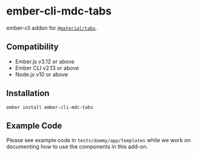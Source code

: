 ember-cli-mdc-tabs
======================

ember-cli addon for [`@material/tabs`](https://github.com/material-components/material-components-web/tree/master/packages/mdc-tabs).


Compatibility
------------------------------------------------------------------------------

* Ember.js v3.12 or above
* Ember CLI v2.13 or above
* Node.js v10 or above


Installation
------------

    ember install ember-cli-mdc-tabs
    
Example Code
---------------

Please see example code in `tests/dummy/app/templates` while we work on documenting how to 
use the components in this add-on.
